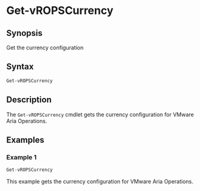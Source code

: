 # Get-vROPSCurrency

## Synopsis

Get the currency configuration

## Syntax

```powershell
Get-vROPSCurrency
```

## Description

The `Get-vROPSCurrency` cmdlet gets the currency configuration for VMware Aria Operations.

## Examples

### Example 1

```powershell
Get-vROPSCurrency
```

This example gets the currency configuration for VMware Aria Operations.
